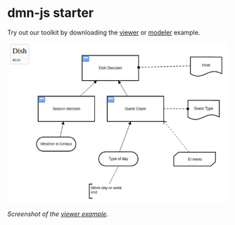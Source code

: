 # dmn-js starter

Try out our toolkit by downloading the [viewer](https://cdn.staticaly.com/gh/bpmn-io/dmn-js-examples/main/starter/viewer.html) or [modeler](https://cdn.staticaly.com/gh/bpmn-io/dmn-js-examples/main/starter/modeler.html) example.


[![viewer example screenshot](./viewer.png)](https://cdn.staticaly.com/gh/bpmn-io/dmn-js-examples/main/starter/viewer.html)

_Screenshot of the [viewer example](https://cdn.staticaly.com/gh/bpmn-io/dmn-js-examples/main/starter/viewer.html)._
